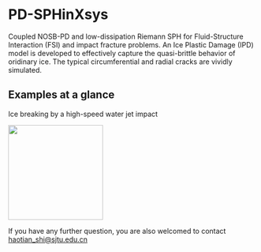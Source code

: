 # PD-SPHinXsys

Coupled NOSB-PD and low-dissipation Riemann SPH for Fluid-Structure Interaction (FSI) and impact fracture problems.
An Ice Plastic Damage (IPD) model is developed to effectively capture the quasi-brittle behavior of oridinary ice.
The typical circumferential and radial cracks are vividly simulated.

## Examples at a glance

Ice breaking by a high-speed water jet impact

<a href="https://github.com/SPH-PD-Initializer/PD-SPHinXsys/tree/master/tests/3d_examples/extra_3d_PD/ice-jet/PD_waterColumn_rotation_BaoyuNi_plastic_RC.cpp">
<img src="https://github.com/SPH-PD-Initializer/PD-SPHinXsys/tree/master/IceBreaking.gif" height="192px"></a>

If you have any further question, you are also welcomed to contact haotian_shi@sjtu.edu.cn